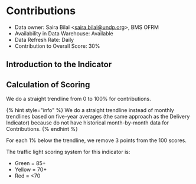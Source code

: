# Contributions

* Data owner: Saira Bilal <[saira.bilal@undp.org](mailto:saira.bilal@undp.org)>, BMS OFRM
* Availability in Data Warehouse: Available&#x20;
* Data Refresh Rate: Daily
* Contribution to Overall Score: 30%

## Introduction to the Indicator

## Calculation of Scoring

We do a straight trendline from 0 to 100% for contributions.

{% hint style="info" %}
&#x20;We do a straight trendline instead of monthly trendlines based on five-year averages (the same approach as the Delivery Indicator) because do not have historical month-by-month data for Contributions.&#x20;
{% endhint %}

For each 1% below the trendline, we remove 3 points from the 100 scores.

The traffic light scoring system for this indicator is:&#x20;

* Green = 85+
* Yellow =  70+
* Red = <70
